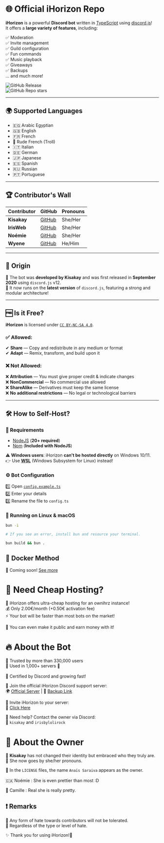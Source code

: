 # 🌐 Official iHorizon Repo  

**iHorizon** is a powerful **Discord bot** written in [TypeScript](https://www.typescriptlang.org/) using [discord.js](https://npmjs.com/discord.js)!  
It offers a **large variety of features**, including:  

✅ Moderation  
✅ Invite management  
✅ Guild configuration  
✅ Fun commands  
✅ Music playback  
✅ Giveaways  
✅ Backups  
... and much more!  

![GitHub Release](https://img.shields.io/github/v/release/ihrz/ihrz)  
![GitHub Repo stars](https://img.shields.io/github/stars/ihrz/ihrz)  

---  

## 🌍 Supported Languages  

- 🇪🇬 Arabic Egyptian  
- 🇬🇧 English  
- 🇫🇷 French  
- 🤬 Rude French (Troll)  
- 🇮🇹 Italian  
- 🇩🇪 German  
- 🇯🇵 Japanese  
- 🇪🇸 Spanish  
- 🇷🇺 Russian  
- 🇵🇹 Portuguese  

---  

## 🏆 Contributor's Wall  

| Contributor | GitHub | Pronouns |
|------------|--------|----------|
| **Kisakay** | [GitHub](https://github.com/Kisakay) | She/Her |
| **IrisWeb** | [GitHub](https://github.com/irisihrz) | She/Her |
| **Noémie** | [GitHub](https://github.com/name-shitty-github-profile) | She/Her |
| **Wyene** | [GitHub](https://github.com/tryedandcatched) | He/Him |

---  

## 📜 Origin  

🚀 The bot was **developed by Kisakay** and was first released in **September 2020** using `discord.js` v12.  
🎉 It now runs on the **latest version** of `discord.js`, featuring a strong and modular architecture!  

---  

## 🆓 Is it Free?  

**iHorizon** is licensed under [`CC BY-NC-SA 4.0`](https://creativecommons.org/licenses/by-nc-sa/4.0/).  

### ✅ Allowed:  
✔ **Share** — Copy and redistribute in any medium or format  
✔ **Adapt** — Remix, transform, and build upon it  

### ❌ Not Allowed:  
❌ **Attribution** — You must give proper credit & indicate changes  
❌ **NonCommercial** — No commercial use allowed  
❌ **ShareAlike** — Derivatives must keep the same license  
❌ **No additional restrictions** — No legal or technological barriers  

---  

## 🛠 How to Self-Host?  

### 📌 Requirements  
- [NodeJS](https://nodejs.org) (**20+ required**)  
- [Npm](https://npmjs.com) (**Included with NodeJS**)  

⚠ **Windows users**: iHorizon **can't be hosted directly** on Windows 10/11.  
👉 Use **[WSL](https://learn.microsoft.com/en-us/windows/wsl/install)** (Windows Subsystem for Linux) instead!  

### ⚙ Bot Configuration  
1️⃣ Open [`config.example.ts`](https://github.com/ihrz/ihrz/blob/dev/src/files/config.example.ts)  
2️⃣ Enter your details  
3️⃣ Rename the file to `config.ts`  

### 🚀 Running on Linux & macOS  

```bash
bun -i

# If you see an error, install bun and resource your terminal.

bun build && bun .
```

## 🐳 Docker Method  

🚧 Coming soon! [See more](https://hub.docker.com/r/kisakay/ihorizon)  

# 💸 Need Cheap Hosting?  

🎉 iHorizon offers ultra-cheap hosting for an ownihrz instance!  
💰 Only 2.00€/month (+0.50€ activation fee)  
⚡ Your bot will be faster than most bots on the market!  

🤖 You can even make it public and earn money with it!  

# 🔥 About the Bot  

🔹 Trusted by more than 330,000 users  
🔹 Used in 1,000+ servers 🎉  
<br>
🔹 Certified by Discord and growing fast!  

📌 Join the official iHorizon Discord support server:  
🌍 [Official Server](http://discord.ihorizon.me/) | 🔗 [Backup Link](https://discord.gg/ZpBPGNsAsu)  

📌 Invite iHorizon to your server:  
🤖 [Click Here](https://discord.com/api/oauth2/authorize?client_id=945202900907470899&permissions=8&scope=bot)  

📌 Need help? Contact the owner via Discord:  
👤 `kisakay` and `irisbylolirock`

# 👤 About the Owner  

💖 **Kisakay** has not changed their identity but embraced who they truly are.  
💜 She now goes by she/her pronouns.  

📜 In the `LICENSE` files, the name `Anaïs Saraiva` appears as the owner.  
<br>
🇨🇦 Noémie : She is even prettier than most :D

🎀 Camille : Real she is really pretty.

## ❗ Remarks  

🚨 Any form of hate towards contributors will not be tolerated.<br>
🚨 Regardless of the type or level of hate.  

✨ Thank you for using iHorizon!🚀  
